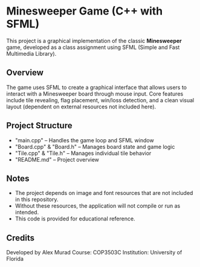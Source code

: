 # Minesweeper Game (C++ with SFML)

This project is a graphical implementation of the classic **Minesweeper** game, developed as a class assignment using SFML (Simple and Fast Multimedia Library).

## Overview

The game uses SFML to create a graphical interface that allows users to interact with a Minesweeper board through mouse input. Core features include tile revealing, flag placement, win/loss detection, and a clean visual layout (dependent on external resources not included here).

## Project Structure

- "main.cpp" – Handles the game loop and SFML window
- "Board.cpp" & "Board.h" – Manages board state and game logic
- "Tile.cpp" & "Tile.h" – Manages individual tile behavior
- "README.md" – Project overview

## Notes

- The project depends on image and font resources that are not included in this repository.
- Without these resources, the application will not compile or run as intended.
- This code is provided for educational reference.

## Credits

Developed by Alex Murad
Course: COP3503C
Institution: University of Florida
